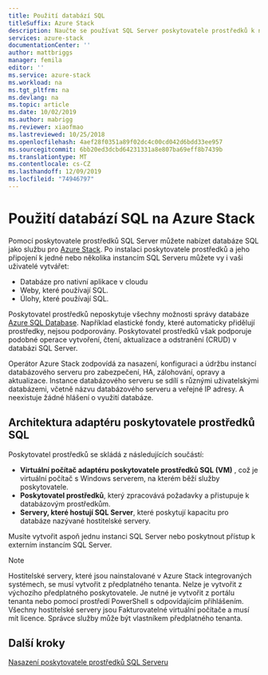 ```yaml
---
title: Použití databází SQL
titleSuffix: Azure Stack
description: Naučte se používat SQL Server poskytovatele prostředků k nabízení databází SQL jako služby v Azure Stack.
services: azure-stack
documentationCenter: ''
author: mattbriggs
manager: femila
editor: ''
ms.service: azure-stack
ms.workload: na
ms.tgt_pltfrm: na
ms.devlang: na
ms.topic: article
ms.date: 10/02/2019
ms.author: mabrigg
ms.reviewer: xiaofmao
ms.lastreviewed: 10/25/2018
ms.openlocfilehash: 4aef28f0351a89f02dc4c00cd042d6bdd33ee957
ms.sourcegitcommit: 6bb20ed3dcbd64231331a8e807ba69eff8b7439b
ms.translationtype: MT
ms.contentlocale: cs-CZ
ms.lasthandoff: 12/09/2019
ms.locfileid: "74946797"
---
```

# <a name="use-sql-databases-on-azure-stack"></a>Použití databází SQL na Azure Stack

Pomocí poskytovatele prostředků SQL Server můžete nabízet databáze SQL jako službu pro [Azure Stack](azure-stack-overview.md). Po instalaci poskytovatele prostředků a jeho připojení k jedné nebo několika instancím SQL Serveru můžete vy i vaši uživatelé vytvářet:

- Databáze pro nativní aplikace v cloudu
- Weby, které používají SQL.
- Úlohy, které používají SQL.

Poskytovatel prostředků neposkytuje všechny možnosti správy databáze [Azure SQL Database](https://azure.microsoft.com/services/sql-database/). Například elastické fondy, které automaticky přidělují prostředky, nejsou podporovány. Poskytovatel prostředků však podporuje podobné operace vytvoření, čtení, aktualizace a odstranění (CRUD) v databázi SQL Server.

Operátor Azure Stack zodpovídá za nasazení, konfiguraci a údržbu instancí databázového serveru pro zabezpečení, HA, zálohování, opravy a aktualizace. Instance databázového serveru se sdílí s různými uživatelskými databázemi, včetně názvu databázového serveru a veřejné IP adresy. A neexistuje žádné hlášení o využití databáze.

## <a name="sql-resource-provider-adapter-architecture"></a>Architektura adaptéru poskytovatele prostředků SQL

Poskytovatel prostředků se skládá z následujících součástí:

- **Virtuální počítač adaptéru poskytovatele prostředků SQL (VM)** , což je virtuální počítač s Windows serverem, na kterém běží služby poskytovatele.
- **Poskytovatel prostředků**, který zpracovává požadavky a přistupuje k databázovým prostředkům.
- **Servery, které hostují SQL Server**, které poskytují kapacitu pro databáze nazývané hostitelské servery.

Musíte vytvořit aspoň jednu instanci SQL Server nebo poskytnout přístup k externím instancím SQL Server.

> [!NOTE]
> Hostitelské servery, které jsou nainstalované v Azure Stack integrovaných systémech, se musí vytvořit z předplatného tenanta. Nelze je vytvořit z výchozího předplatného poskytovatele. Je nutné je vytvořit z portálu tenanta nebo pomocí prostředí PowerShell s odpovídajícím přihlášením. Všechny hostitelské servery jsou Fakturovatelné virtuální počítače a musí mít licence. Správce služby může být vlastníkem předplatného tenanta.

## <a name="next-steps"></a>Další kroky

[Nasazení poskytovatele prostředků SQL Serveru](azure-stack-sql-resource-provider-deploy.md)
